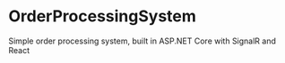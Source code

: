 # OrderProcessingSystem
Simple order processing system, built in ASP.NET Core with SignalR and React
